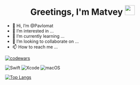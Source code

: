 <h1 align="center">Greetings, I'm Matvey 
<img src="https://github.com/blackcater/blackcater/raw/main/images/Hi.gif" height="32"/></h1 > 

<!---
![Metrics](https://metrics.lecoq.io/pavlomat?template=classic&base.indepth=false&base.hireable=false&config.timezone=Europe%2FMoscow)
--->

- 👋 Hi, I’m @Pavlomat
- 👀 I’m interested in ...
- 🌱 I’m currently learning ...
- 💞️ I’m looking to collaborate on ...
- 📫 How to reach me ...

[![codewars](https://www.codewars.com/users/Pipison/badges/micro)](https://www.codewars.com/users/username) 

![Swift](https://img.shields.io/badge/swift-F54A2A?style=for-the-badge&logo=swift&logoColor=white) ![Xcode](https://img.shields.io/badge/Xcode-007ACC?style=for-the-badge&logo=Xcode&logoColor=white) ![macOS](https://img.shields.io/badge/mac%20os-000000?style=for-the-badge&logo=macos&logoColor=F0F0F0)

[![Top Langs](https://github-readme-stats.vercel.app/api/top-langs/?username=pavlomat&layout=compact)](https://github.com/pavlomat/github-readme-stats)

<!---
Pavlomat/Pavlomat is a ✨ special ✨ repository because its `README.md` (this file) appears on your GitHub profile.
You can click the Preview link to take a look at your changes.
--->
